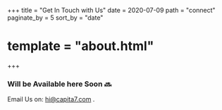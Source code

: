 +++
title = "Get In Touch with Us"
date = 2020-07-09
path = "connect"
paginate_by = 5
sort_by = "date"
# template = "about.html"
+++

### Will be Available here Soon :soon:

Email Us on: hi@capita7.com .